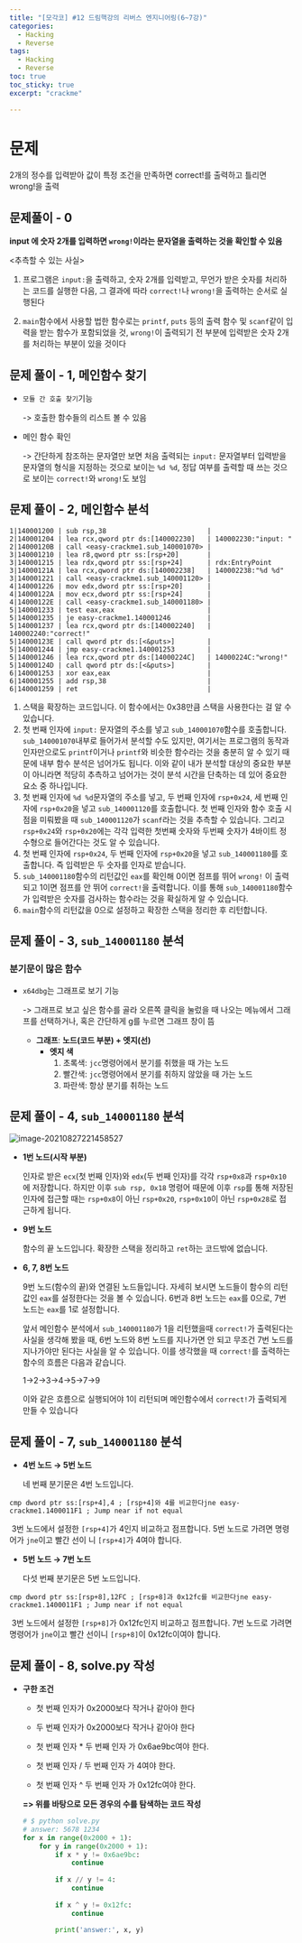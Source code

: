 ```yaml
---
title: "[모각코] #12 드림핵강의 리버스 엔지니어링(6~7강)"
categories:
  - Hacking
  - Reverse
tags:
  - Hacking
  - Reverse
toc: true
toc_sticky: true
excerpt: "crackme"

---
```




# 문제

  2개의 정수를 입력받아 값이 특정 조건을 만족하면 correct!를 출력하고 틀리면 wrong!을 출력



## 문제풀이 - 0

**input 에 숫자 2개를 입력하면 `wrong!`이라는 문자열을 출력하는 것을 확인할 수 있음**

<추측할 수 있는 사실>

1. 프로그램은 `input:`을 출력하고, 숫자 2개를 입력받고, 무언가 받은 숫자를 처리하는 코드를 실행한 다음, 그 결과에 따라 `correct!`나 `wrong!`을 출력하는 순서로 실행된다

2. `main`함수에서 사용할 법한 함수로는 `printf`, `puts` 등의 출력 함수 및 `scanf`같이 입력을 받는 함수가 포함되었을 것, `wrong!`이 출력되기 전 부분에 입력받은 숫자 2개를 처리하는 부분이 있을 것이다

   

## 문제 풀이 - 1, 메인함수 찾기

* `모듈 간 호출 찾기`기능

  -> 호출한 함수들의 리스트 볼 수 있음

* 메인 함수 확인

  -> 간단하게 참조하는 문자열만 보면 처음 출력되는 `input:` 문자열부터 입력받을 문자열의 형식을 지정하는 것으로 보이는 `%d %d`, 정답 여부를 출력할 때 쓰는 것으로 보이는 `correct!`와 `wrong!`도 보임



## 문제 풀이 - 2, 메인함수 분석

```assembly
1|140001200 | sub rsp,38                         |
2|140001204 | lea rcx,qword ptr ds:[140002230]   | 140002230:"input: "
2|14000120B | call <easy-crackme1.sub_140001070> |
3|140001210 | lea r8,qword ptr ss:[rsp+20]       |
3|140001215 | lea rdx,qword ptr ss:[rsp+24]      | rdx:EntryPoint
3|14000121A | lea rcx,qword ptr ds:[140002238]   | 140002238:"%d %d"
3|140001221 | call <easy-crackme1.sub_140001120> |
4|140001226 | mov edx,dword ptr ss:[rsp+20]      |
4|14000122A | mov ecx,dword ptr ss:[rsp+24]      |
4|14000122E | call <easy-crackme1.sub_140001180> |
5|140001233 | test eax,eax                       |
5|140001235 | je easy-crackme1.140001246         |
5|140001237 | lea rcx,qword ptr ds:[140002240]   | 140002240:"correct!"
5|14000123E | call qword ptr ds:[<&puts>]        |
5|140001244 | jmp easy-crackme1.140001253        |
5|140001246 | lea rcx,qword ptr ds:[14000224C]   | 14000224C:"wrong!"
5|14000124D | call qword ptr ds:[<&puts>]        |
6|140001253 | xor eax,eax                        |
6|140001255 | add rsp,38                         |
6|140001259 | ret                                |
```



1. 스택을 확장하는 코드입니다. 이 함수에서는 0x38만큼 스택을 사용한다는 걸 알 수 있습니다.
2. 첫 번째 인자에 `input:` 문자열의 주소를 넣고 `sub_140001070`함수를 호출합니다. `sub_140001070`내부로 들어가서 분석할 수도 있지만, 여기서는 프로그램의 동작과 인자만으로도 `printf`이거나 `printf`와 비슷한 함수라는 것을 충분히 알 수 있기 때문에 내부 함수 분석은 넘어가도 됩니다. 이와 같이 내가 분석할 대상의 중요한 부분이 아니라면 적당히 추측하고 넘어가는 것이 분석 시간을 단축하는 데 있어 중요한 요소 중 하나입니다.
3. 첫 번째 인자에 `%d %d`문자열의 주소를 넣고, 두 번째 인자에 `rsp+0x24`, 세 번째 인자에 `rsp+0x20`을 넣고 `sub_140001120`를 호출합니다. 첫 번째 인자와 함수 호출 시점을 미뤄봤을 때 `sub_140001120`가 `scanf`라는 것을 추측할 수 있습니다. 그리고 `rsp+0x24`와 `rsp+0x20`에는 각각 입력한 첫번째 숫자와 두번째 숫자가 4바이트 정수형으로 들어간다는 것도 알 수 있습니다.
4. 첫 번째 인자에 `rsp+0x24`, 두 번째 인자에 `rsp+0x20`을 넣고 `sub_140001180`를 호출합니다. 즉 입력받은 두 숫자를 인자로 받습니다.
5. `sub_140001180`함수의 리턴값인 `eax`를 확인해 0이면 점프를 뛰어 `wrong!` 이 출력되고 1이면 점프를 안 뛰어 `correct!`을 출력합니다. 이를 통해 `sub_140001180`함수가 입력받은 숫자를 검사하는 함수라는 것을 확실하게 알 수 있습니다.
6. `main`함수의 리턴값을 0으로 설정하고 확장한 스택을 정리한 후 리턴합니다.



## 문제 풀이 - 3, `sub_140001180` 분석

### 분기문이 많은 함수

* `x64dbg`는 그래프로 보기 기능

  -> 그래프로 보고 싶은 함수를 골라 오른쪽 클릭을 눌렀을 때 나오는 메뉴에서 그래프를 선택하거나, 혹은 간단하게 g를 누르면 그래프 창이 뜸

  * **그래프**: **노드(코드 부분) +  엣지(선)**
    * **엣지 색**
      1. 초록색: `jcc`명령어에서 분기를 취했을 때 가는 노드
      2. 빨간색: `jcc`명령어에서 분기를 취하지 않았을 때 가는 노드
      3. 파란색: 항상 분기를 취하는 노드



## 문제 풀이 - 4, `sub_140001180` 분석

![image-20210827221458527](C:\Users\yttn0\AppData\Roaming\Typora\typora-user-images\image-20210827221458527.png)

- **1번 노드(시작 부분)**

  인자로 받은 `ecx`(첫 번째 인자)와 `edx`(두 번째 인자)를 각각 `rsp+0x8`과 `rsp+0x10`에 저장합니다. 하지만 이후 `sub rsp, 0x18` 명령어 때문에 이후 `rsp`를 통해 저장된 인자에 접근할 때는 `rsp+0x8`이 아닌 `rsp+0x20`, `rsp+0x10`이 아닌 `rsp+0x28`로 접근하게 됩니다.

- **9번 노드**

  함수의 끝 노드입니다. 확장한 스택을 정리하고 `ret`하는 코드밖에 없습니다.

- **6, 7, 8번 노드**

  9번 노드(함수의 끝)와 연결된 노드들입니다. 자세히 보시면 노드들이 함수의 리턴값인 `eax`를 설정한다는 것을 볼 수 있습니다. 6번과 8번 노드는 `eax`를 0으로, 7번 노드는 `eax`를 1로 설정합니다.

  앞서 메인함수 분석에서 `sub_140001180`가 1을 리턴했을때 `correct!`가 출력된다는 사실을 생각해 봤을 때, 6번 노드와 8번 노드를 지나가면 안 되고 무조건 7번 노드를 지나가야만 된다는 사실을 알 수 있습니다. 이를 생각했을 때 `correct!`를 출력하는 함수의 흐름은 다음과 같습니다.

  1→2→3→4→5→7→9

  이와 같은 흐름으로 실행되어야 1이 리턴되며 메인함수에서 `correct!`가 출력되게 만들 수 있습니다



## 문제 풀이 - 7, `sub_140001180` 분석

* **4번 노드 → 5번 노드**

  네 번째 분기문은 4번 노드입니다.

```
cmp dword ptr ss:[rsp+4],4 ; [rsp+4]와 4를 비교한다jne easy-crackme1.1400011F1 ; Jump near if not equal
```

​	3번 노드에서 설정한 `[rsp+4]`가 4인지 비교하고 점프합니다. 5번 노드로 가려면 명령어가 `jne`이고 빨간 선이	니 `[rsp+4]`가 4여야 합니다.

* **5번 노드 → 7번 노드**

  다섯 번째 분기문은 5번 노드입니다.

```
cmp dword ptr ss:[rsp+8],12FC ; [rsp+8]과 0x12fc를 비교한다jne easy-crackme1.1400011F1 ; Jump near if not equal
```

​	3번 노드에서 설정한 `[rsp+8]`가 0x12fc인지 비교하고 점프합니다. 7번 노드로 가려면 명령어가 `jne`이고 빨간 	선이니 `[rsp+8]`이 0x12fc이여야 합니다.



## 문제 풀이 - 8, solve.py 작성

* **구한 조건**

  * 첫 번째 인자가 0x2000보다 작거나 같아야 한다

  * 두 번째 인자가 0x2000보다 작거나 같아야 한다

  * 첫 번째 인자 * 두 번째 인자 가 0x6ae9bc여야 한다.

  * 첫 번째 인자 / 두 번째 인자 가 4여야 한다.

  * 첫 번째 인자 ^ 두 번째 인자 가 0x12fc여야 한다.

    

  **=> 위를 바탕으로 모든 경우의 수를 탐색하는 코드 작성**

  ```python
  # $ python solve.py 
  # answer: 5678 1234
  for x in range(0x2000 + 1):
      for y in range(0x2000 + 1):
          if x * y != 0x6ae9bc:
              continue
          
          if x // y != 4:
              continue
          
          if x ^ y != 0x12fc:
              continue
          
          print('answer:', x, y)
  ```

  
